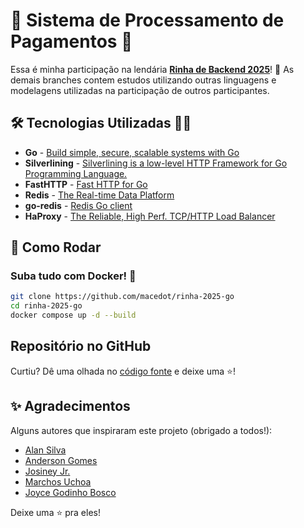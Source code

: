 # 💸 Sistema de Processamento de Pagamentos 💸

Essa é minha participação na lendária [**Rinha de Backend 2025**](https://github.com/zanfranceschi/rinha-de-backend-2025)! 🥊
As demais branches contem estudos utilizando outras linguagens e modelagens utilizadas na participação de outros participantes.

## 🛠️ Tecnologias Utilizadas 👨‍💻

* **Go** - [Build simple, secure, scalable systems with Go](https://go.dev/)
* **Silverlining** - [Silverlining is a low-level HTTP Framework for Go Programming Language.](https://github.com/go-www/silverlining)
* **FastHTTP** - [Fast HTTP for Go](https://github.com/valyala/fasthttp)
* **Redis** - [The Real-time Data Platform](https://redis.io/)
* **go-redis** - [Redis Go client](https://github.com/redis/go-redis)
* **HaProxy** - [The Reliable, High Perf. TCP/HTTP Load Balancer](https://www.haproxy.org/)

## 🚀 Como Rodar

### Suba tudo com Docker! 🐳

```bash
git clone https://github.com/macedot/rinha-2025-go
cd rinha-2025-go
docker compose up -d --build
```

## Repositório no GitHub

Curtiu? Dê uma olhada no [código fonte](https://github.com/macedot/rinha-2025-go) e deixe uma ⭐!

## ✨ Agradecimentos

Alguns autores que inspiraram este projeto (obrigado a todos!):

* [Alan Silva](https://github.com/alan-venv/rinha-de-backend-2025)
* [Anderson Gomes](https://github.com/andersongomes001/rinha-2025/)
* [Josiney Jr.](https://github.com/JosineyJr/rdb25_02)
* [Marchos Uchoa](https://git.uchoamp.dev/uchoamp/zig-pay)
* [Joyce Godinho Bosco](https://github.com/joycegodinho/rinha-2025)

Deixe uma ⭐ pra eles!
